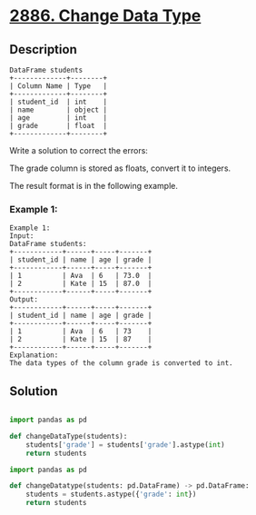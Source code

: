 # [2886. Change Data Type](https://leetcode.com/problems/change-data-type/description/?envType=study-plan-v2&envId=introduction-to-pandas&lang=pythondata)

## Description

```
DataFrame students
+-------------+--------+
| Column Name | Type   |
+-------------+--------+
| student_id  | int    |
| name        | object |
| age         | int    |
| grade       | float  |
+-------------+--------+
```

Write a solution to correct the errors:

The grade column is stored as floats, convert it to integers.

The result format is in the following example.

### Example 1:

```
Example 1:
Input:
DataFrame students:
+------------+------+-----+-------+
| student_id | name | age | grade |
+------------+------+-----+-------+
| 1          | Ava  | 6   | 73.0  |
| 2          | Kate | 15  | 87.0  |
+------------+------+-----+-------+
Output:
+------------+------+-----+-------+
| student_id | name | age | grade |
+------------+------+-----+-------+
| 1          | Ava  | 6   | 73    |
| 2          | Kate | 15  | 87    |
+------------+------+-----+-------+
Explanation: 
The data types of the column grade is converted to int.
```

## Solution

```python

import pandas as pd

def changeDataType(students):
    students['grade'] = students['grade'].astype(int)
    return students

```

```python
import pandas as pd

def changeDatatype(students: pd.DataFrame) -> pd.DataFrame:
    students = students.astype({'grade': int})
    return students
```